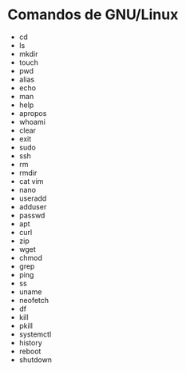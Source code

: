 # Comandos de GNU/Linux

- cd
- ls
- mkdir
- touch
- pwd
- alias
- echo
- man
- help
- apropos
- whoami
- clear
- exit
- sudo
- ssh
- rm
- rmdir
- cat vim
- nano
- useradd
- adduser
- passwd
- apt
- curl
- zip
- wget
- chmod
- grep
- ping
- ss
- uname
- neofetch
- df
- kill
- pkill
- systemctl
- history
- reboot
- shutdown

